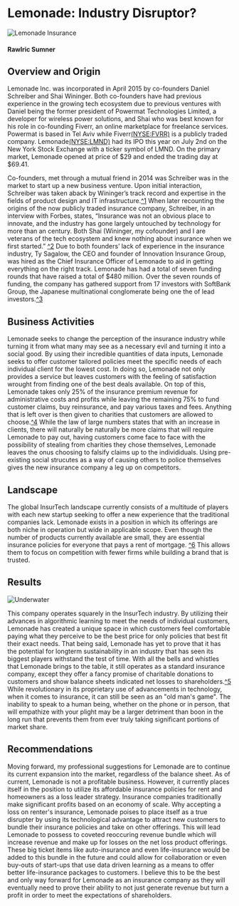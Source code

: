 # Lemonade: Industry Disruptor?
![Lemonade Insurance](https://www.lemonade.com/blog/wp-content/uploads/2017/10/illustration.png)

#### Rawlric Sumner

## Overview and Origin

Lemonade Inc. was incorporated in April 2015 by co-founders Daniel Schreiber and Shai Wininger. Both co-founders have had previous experience in the growing tech ecosystem due to previous ventures with Daniel being the former president of Powermat Technologies Limited, a developer for wireless power solutions, and Shai who was best known for his role in co-founding Fiverr, an online marketplace for freelance services. Powermat is based in Tel Aviv while Fiverr[(NYSE:FVRR)](https://www.nyse.com/quote/XNYS:FVRR) is a publicly traded company. Lemonade[(NYSE:LMND)]( https://www.nyse.com/quote/XNYS:LMND) had its IPO this year on July 2nd on the New York Stock Exchange with a ticker symbol of LMND. On the primary market, Lemonade opened at price of $29 and ended the trading day at $69.41. 

Co-founders, met through a mutual friend in 2014 was Schreiber was in the market to start up a new business venture. Upon initial interaction, Schreiber was taken aback by Wininger’s track record and expertise in the fields of product design and IT infrastructure.[^1](https://productmint.com/the-lemonade-insurance-business-model-how-does-lemonade-insurance-make-money/#:~:text=Shai%20Wininger%20and%20Daniel%20Schreiber,on%20in%20Tel%20Aviv%2C%20Israel.&text=Instead%20of%20selling%20insurance%20policies,become%20a%20licensed%20carrier%20itsel) When later recounting the origins of the now publicly traded insurance company, Schreiber, in an interview with Forbes, states, “Insurance was not an obvious place to innovate, and the industry has gone largely untouched by technology for more than an century. Both Shai (Wininger, my cofounder) and I are veterans of the tech ecosystem and knew nothing about insurance when we first started.” [^2](https://www.forbes.com/sites/afdhelaziz/2020/03/09/the-power-of-purpose-how-lemonade-is-disrupting-insurance-with-goodness-and-a-new-foundation/#554b53417288) Due to both founders’ lack of experience in the insurance industry, Ty Sagalow, the CEO and founder of Innovation Insurance Group, was hired as the Chief Insurance Officer of Lemonade to aid in getting everything on the right track. 
Lemonade has had a total of seven funding rounds that have raised a total of $480 million. Over the seven rounds of funding, the company has gathered support from 17 investors with SoftBank Group, the Japanese multinational conglomerate being one the of lead investors.[^3](https://www.crunchbase.com/organization/lemonade/company_financials#investors)

## Business Activities

Lemonade seeks to change the perception of the insurance industry while turning it from what many may see as a necessary evil and turning it into a social good. By using their incredible quantities of data inputs, Lemonade seeks to offer customer tailored policies meet the specific needs of each individual client for the lowest cost. In doing so, Lemonade not only provides a service but leaves customers with the feeling of satisfaction wrought from finding one of the best deals available. On top of this, Lemonade takes only 25% of the insurance premium revenue for administrative costs and profits while leaving the remaining 75% to fund customer claims, buy reinsurance, and pay various taxes and fees. Anything that is left over is then given to charities that customers are allowed to choose.[^4](https://www.forbes.com/sites/jeffkauflin/2019/05/02/lemonade-fintech-insurance-unicorn/#2206b6606cde) While the law of large numbers states that with an increase in clients, there will naturally be naturally be more claims that will require Lemonade to pay out, having customers come face to face with the possibility of stealing from charities they chose themselves, Lemonade leaves the onus choosing to falsify claims up to the individiduals. Using pre-existing social strucutes as a way of causing others to police themselves gives the new insurance company a leg up on competitors. 

## Landscape
The global InsurTech landscape currently consists of a multitude of players with each new startup seeking to offer a new experience that the traditional companies lack. Lemonade exists in a position in which its offerings are both niche in operation but wide in applicable scope. Even though the number of products currently available are small, they are essential insurance policies for everyone that pays a rent of mortgage. [^6](https://www.lemonade.com/) This allows them to focus on competition with fewer firms while building a brand that is trusted. 

## Results
![Underwater](https://static.seekingalpha.com/uploads/2020/9/23/saupload_0_3.jpeg)

This company operates squarely in the InsurTech industry. By utilizing their advances in algorithmic learning to meet the needs of individual customers, Lemonade has created a unique space in which customers feel comfortable paying what they perceive to be the best price for only policies that best fit their exact needs. That being said, Lemonade has yet to prove that it has the potential for longterm sustainability in an industry that has seen its biggest players withstand the test of time. With all the bells and whistles that Lemonade brings to the table, it still operates as a standard insurance company, except they offer a fancy promise of charitable donations to customers and show balance sheets indicated net losses to shareholders.[^5](https://insnerds.com/lemonade-hype/) While revolutionary in its proprietary use of advancements in technology, when it comes to insurance, it can still be seen as an "old man's game". The inability to speak to a human being, whether on the phone or in person, that will empathize with your plight may be a larger detriment than boon in the long run that prevents them from ever truly taking significant portions of market share. 

## Recommendations

Moving forward, my professional suggestions for Lemonade are to continue its current expansion into the market, regardless of the balance sheet. As of current, Lemonade is not a profitable business. However, it currently places itself in the position to utilize its affordable insurance policies for rent and homeowners as a loss leader strategy. Insurance companies traditionally make significant profits based on an economy of scale. Why accepting a loss on renter's insurance, Lemonade poises to place itself as a true disrupter by using its technological advantage to attract new customers to bundle their insurance policies and take on other offerings. This will lead Lemonade to possess to coveted reoccuring revenue bundle which will increase revenue and make up for losses on the net loss product offerings. 
These big ticket items like auto-insurance and even life-insurance would be added to this bundle in the future and could allow for collaboration or even buy-outs of start-ups that use data driven learning as a means to offer better life-insurance packages to customers. I believe this to be the best and only way forward for Lemonade as an insurance company as they will eventually need to prove their ability to not just generate revenue but turn a profit in order to meet the expectations of shareholders. 

